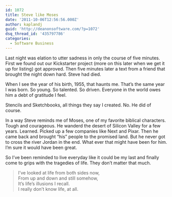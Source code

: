 ```yaml
---
id: 1072
title: Steve like Moses
date: '2011-10-06T12:56:56.000Z'
author: kaplandj
guid: 'http://deanonsoftware.com/?p=1072'
dsq_thread_id: '435797786'
categories:
  - Software Business
---
```

Last night was elation to utter sadness in only the course of five minutes. First we found out our Kickstarter project (more on this later when we get it up for listing) got approved. Then five minutes later a text from a friend that brought the night down hard. Steve had died.

When I see the year of his birth, 1955, that haunts me. That’s the same year I was born. So young. So talented. So driven. Everyone in the world owes him a debt of gratitude I feel.

Stencils and Sketchbooks, all things they say I created. No. He did of course.

In a way Steve reminds me of Moses, one of my favorite biblical characters. Tough and courageous. He wanderd the desert of Silicon Valley for a few years. Learned. Picked up a few companies like Next and Pixar. Then he came back and brought “his” people to the promised land. But he never got to cross the river Jordan in the end. What ever that might have been for him. I’m sure it would have been great.

So I’ve been reminded to live everyday like it could be my last and finally come to grips with the tragedies of life. They don’t matter that much.

> I’ve looked at life from both sides now,  
> From up and down and still somehow,  
> It’s life’s illusions I recall.  
> I really don’t know life, at all.
